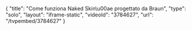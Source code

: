 {
    "title": "Come funziona Naked Skin\u00ae progettato da Braun",
    "type": "solo",
    "layout": "iframe-static",
    "videoId": "3784627",
    "url": "\/tvpembed\/3784627"
}